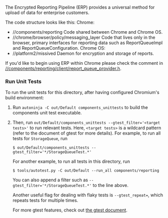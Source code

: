 The Encrypted Reporting Pipeline (ERP) provides a universal method for upload of
data for enterprise customers.

The code structure looks like this:
Chrome:
  - //components/reporting
    Code shared between Chrome and Chrome OS.
  - //chrome/browser/policy/messaging_layer
    Code that lives only in the browser, primary interfaces for reporting data
    such as ReportQueueImpl and ReportQueueConfiguration.
Chrome OS:
  - //platform2/missived
    Daemon for encryption and storage of reports.

If you'd like to begin using ERP within Chrome please check the comment in
[//components/reporting/client/report_queue_provider.h](https:://chromium.googlesource.com/chromium/src/+/main/components/reporting/client/report_queue_provider.h#25).

### Run Unit Tests

To run the unit tests for this directory, after having configured Chromium's
build environment:

1. Run `autoninja -C out/Default components_unittests` to build the components
   unit test executable.

1. Then, run `out/Default/components_unittests --gtest_filter='<target tests>'`
   to run relevant tests. Here, `<target tests>` is a wildcard pattern (refer to
   the document of gtest for more details). For example, to run all tests for
   `StorageQueue`, run

       $ out/Default/components_unittests --gtest_filter='*/StorageQueueTest.*'

   For another example, to run all tests in this directory, run

       $ tools/autotest.py -C out/Default --run_all components/reporting

   You can also append a filter such as `--gtest_filter='*/StorageQueueTest.*'`
   to the line above.

   Another useful flag for dealing with flaky tests is `--gtest_repeat=`, which
   repeats tests for multiple times.

   For more gtest features, check out
   [the gtest document](https://google.github.io/googletest/advanced.html).
